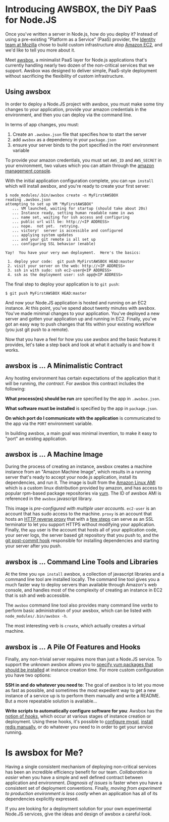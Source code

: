 # Introducing AWSBOX, the DiY PaaS for Node.JS

Once you've written a server in Node.js, how do you deploy it?
Instead of using a pre-existing "Platform as a Service" (PaaS) provider, the [Identity team at Mozilla][] chose to build custom infrastructure atop [Amazon EC2][], and we'd like to tell you more about it.

Meet [awsbox][], a minimalist PaaS layer for Node.js applications that's currently handling nearly two dozen of the non-critical services that we support.
Awsbox was designed to deliver simple, PaaS-style deployment without sacrificing the flexibility of custom infrastructure.

[Identity team at Mozilla]: https://identity.mozilla.com/
[awsbox]: https://github.com/mozilla/awsbox
[Amazon EC2]: http://aws.amazon.com/ec2/

## Using awsbox

In order to deploy a Node.JS project with awsbox, you must make some tiny changes to your application, provide your amazon credentials in the environment, and then you can deploy via the command line.

In terms of app changes, you must:

1. Create an `.awsbox.json` file that specifies how to start the server
2. add `awsbox` as a dependency in your `package.json`
3. ensure your server binds to the port specified in the `PORT` environment variable

To provide your amazon credentials, you must set `AWS_ID` and `AWS_SECRET` in your environment, two values which you can attain through the [amazon management console][].

[amazon management console]: http://aws.amazon.com/console/

With the initial application configuration complete, you can `npm install` which will install awsbox, and you're ready to create your first server:

    $ node_modules/.bin/awsbox create -n MyFirstAWSBOX
    reading .awsbox.json
    attempting to set up VM "MyFirstAWSBOX"
       ... VM launched, waiting for startup (should take about 20s)
       ... Instance ready, setting human readable name in aws
       ... name set, waiting for ssh access and configuring
       ... public url will be: http://<IP ADDRESS>
       ... nope.  not yet.  retrying.
       ... victory!  server is accessible and configured
       ... applying system updates
       ... and your git remote is all set up
       ... configuring SSL behavior (enable)
    
    Yay!  You have your very own deployment.  Here's the basics:
    
     1. deploy your code:  git push MyFirstAWSBOX HEAD:master
     2. visit your server on the web: http://<IP ADDRESS>
     3. ssh in with sudo: ssh ec2-user@<IP ADDRESS>
     4. ssh as the deployment user: ssh app@<IP ADDRESS>

The final step to deploy your application is to `git push`:

    $ git push MyFirstAWSBOX HEAD:master

And now your Node.JS application is hosted and running on an EC2 instance.  At this point, you've spend about twenty minutes with awsbox.  You've made minimal changes to your application.  You've deployed a new server and gotten your application up and running in EC2.  Finally, you've got an easy way to push changes that fits within your existing workflow (you just git push to a remote).

Now that you have a feel for how you use awsbox and the basic features it provides, let's take a step back and look at what it actually is and how it works.

## awsbox is ... A Minimalistic Contract

Any hosting environment has certain expectations of the application that it will be running, *the contract*.  For awsbox this contract includes the following:

**What process(es) should be run** are specified by the app in `.awsbox.json`.

**What software must be installed** is specified by the app in `package.json`. 

**On which port do I communicate with the application** is communicated to the app via the `PORT` environment variable.

In building awsbox, a main goal was minimal invention, to make it easy to "port" an existing application.

## awsbox is ... A Machine Image

During the process of creating an instance, awsbox creates a machine instance from an "Amazon Machine Image", which results in a running server that's ready to accept your node.js application, install its dependencies, and run it.  The image is built from the [Amazon Linux AMI][] which is a custom linux distribution provided by amazon, and has access to popular rpm-based package repositories via [yum][].  The ID of awsbox AMI is referenced in the `awsbox` javascript library.  

[Amazon Linux AMI]: http://aws.amazon.com/amazon-linux-ami/
[yum]: http://en.wikipedia.org/wiki/Yellowdog_Updater,_Modified

This image is *pre-configured with multiple user accounts*.  `ec2-user` is an account that has sudo access to the machine.  `proxy` is an account that hosts an [HTTP reverse proxy][] that with a [few steps][] can serve as an SSL terminator to let you support HTTPS without modifying your application.  Finally, the `app` user is the account that hosts all of your application code, your server logs, the server based git repository that you push to, and the [git post-commit hook][] responsible for installing dependencies and starting your server after you push.

[HTTP reverse proxy]: http://en.wikipedia.org/wiki/Reverse_proxy
[few steps]: https://github.com/mozilla/awsbox/blob/master/doc/HOW_DO_I.md#how-do-i-enable-ssl
[git post-commit hook]: https://www.kernel.org/pub/software/scm/git/docs/githooks.html

## awsbox is ... Command Line Tools and Libraries

At the time you `npm install` awsbox, a collection of javascript libraries and a command line tool are installed locally.  The command line tool gives you a much faster way to deploy servers than available through Amazon's web console, and handles most of the complexity of creating an instance in EC2 that is ssh and web accessible.

The `awsbox` command line tool also provides many command line *verbs* to perform basic administration of your awsbox, which can be listed with `node_modules/.bin/awsbox -h`.

The most interesting verb is `create`, which actually creates a virtual machine.  

## awsbox is ... A Pile Of Features and Hooks

Finally, any non-trivial server requires more than just a Node.JS service.  To support the unknown awsbox allows you to [specify yum packages that should be installed][] at instance creation time.  For more custom configuration you have two options:

[specify yum packages that should be installed]: https://github.com/mozilla/awsbox/blob/master/doc/JSON.md#packages-optional

**SSH in and do whatever you need to**: The goal of awsbox is to let you move as fast as possible, and sometimes the most expedient way to get a new instance of a service up is to perform them manually and write a README.  But a more repeatable solution is available…

**Write scripts to automatically configure software for you**: Awsbox has the [notion of *hooks*][], which occur at various stages of instance creation or deployment.  Using these hooks, it's possible to [configure mysql][], [install redis manually][], or do whatever you need to in order to get your service running.

[notion of *hooks*]: https://github.com/mozilla/awsbox/blob/master/doc/JSON.md#remote_hooks-optional
[configure mysql]: https://github.com/mozilla/browserid/blob/4971e83b897829d866f99c0e398d52a7b3b9ec2b/scripts/awsbox_remote/post_create.sh
[install redis manually]: https://github.com/mozilla/restmail.net/blob/44306506b1a33ed3c1fbc1b61f13b8d557b80141/aws_scripts/post_create.sh

# Is awsbox for Me?

Having a single consistent mechanism of deploying non-critical services has been an incredible efficiency benefit for our team.  *Collaboration is easier* when you have a simple and well defined contract between application and environment.  *Diagnosis of issues* is faster when you have a consistent set of deployment conventions.  Finally, *moving from experiment to production environment is less costly* when an application has all of its dependencies explicitly expressed.

If you are looking for a deployment solution for your own experimental Node.JS services, give the ideas and design of awsbox a careful look.

